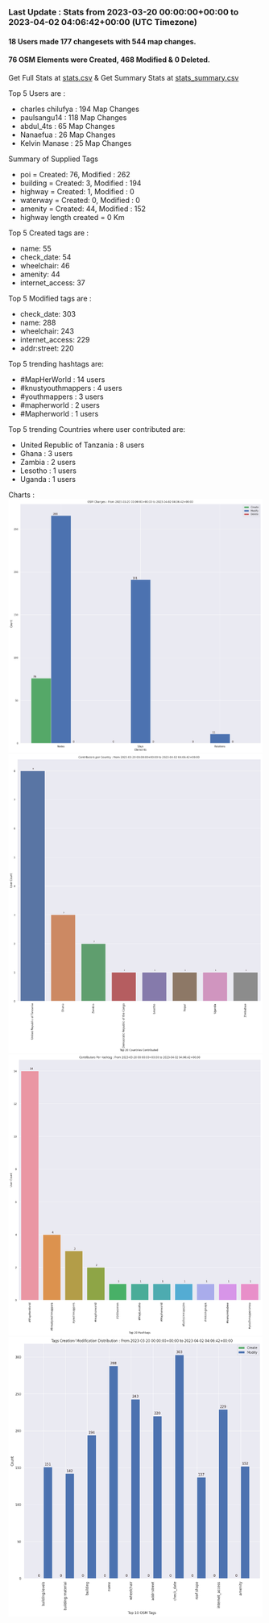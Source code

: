 ### Last Update : Stats from 2023-03-20 00:00:00+00:00 to 2023-04-02 04:06:42+00:00 (UTC Timezone)

#### 18 Users made 177 changesets with 544 map changes.
#### 76 OSM Elements were Created, 468 Modified & 0 Deleted.
Get Full Stats at [stats.csv](/stats/mapherworld/Daily/stats.csv)
 & Get Summary Stats at [stats_summary.csv](/stats/mapherworld/Daily/stats_summary.csv)

Top 5 Users are : 
- charles chilufya : 194 Map Changes
- paulsangu14 : 118 Map Changes
- abdul_4ts : 65 Map Changes
- Nanaefua : 26 Map Changes
- Kelvin Manase : 25 Map Changes

Summary of Supplied Tags
- poi = Created: 76, Modified : 262
- building = Created: 3, Modified : 194
- highway = Created: 1, Modified : 0
- waterway = Created: 0, Modified : 0
- amenity = Created: 44, Modified : 152
- highway length created = 0 Km


Top 5 Created tags are :
- name: 55
- check_date: 54
- wheelchair: 46
- amenity: 44
- internet_access: 37


Top 5 Modified tags are :
- check_date: 303
- name: 288
- wheelchair: 243
- internet_access: 229
- addr:street: 220


Top 5 trending hashtags are:
- #MapHerWorld : 14 users
- #knustyouthmappers : 4 users
- #youthmappers : 3 users
- #mapherworld : 2 users
- #Mapherworld : 1 users


Top 5 trending Countries where user contributed are:
- United Republic of Tanzania : 8 users
- Ghana : 3 users
- Zambia : 2 users
- Lesotho : 1 users
- Uganda : 1 users


 Charts : 
![Alt text](./stats_osm_changes.png) 
![Alt text](./stats_users_per_country.png) 
![Alt text](./stats_users_per_hashtag.png) 
![Alt text](./stats_tags.png) 
